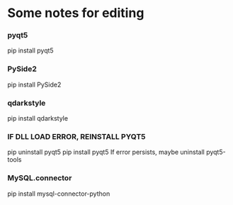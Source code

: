 # Some notes for editing

### pyqt5
pip install pyqt5
### PySide2
pip install PySide2
### qdarkstyle
pip install qdarkstyle
### IF DLL LOAD ERROR, REINSTALL PYQT5
pip uninstall pyqt5
pip install pyqt5 
If error persists, maybe uninstall pyqt5-tools
### MySQL.connector
pip install mysql-connector-python
